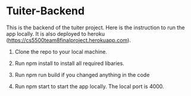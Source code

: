# Tuiter-Backend

This is the backend of the tuiter project. Here is the instruction to run the app locally. It is also deployed to heroku (https://cs5500team8finalproject.herokuapp.com). 

1. Clone the repo to your local machine.

2. Run npm install to install all required libaries.

3. Run npm run build if you changed anything in the code

4. Run npm start to start the app locally. The local port is 4000.
